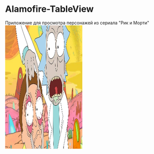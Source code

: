 # Alamofire-TableView


Приложение для просмотра персонажей из сериала "Рик и Морти" 
<img src="https://github.com/Demiantcev/Alamofire-TableView/blob/main/Presention/e8572496-b0fa-4222-bcf3-ab13dea8de48.jpg"
width="250" height="400">
